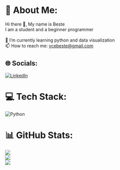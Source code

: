 # 💫 About Me:
Hi there 👋, My name is Beste<br>I am a student and a beginner programmer<br><br>🌱 I’m currently learning python and data visualization<br>📫 How to reach me: ycebeste@gmail.com


## 🌐 Socials:
[![LinkedIn](https://img.shields.io/badge/LinkedIn-%230077B5.svg?logo=linkedin&logoColor=white)](https://linkedin.com/in/beste-yüce-ab4178249/) 

# 💻 Tech Stack:
![Python](https://img.shields.io/badge/python-3670A0?style=for-the-badge&logo=python&logoColor=ffdd54)
# 📊 GitHub Stats:
![](https://github-readme-stats.vercel.app/api?username=BesteYuce&theme=dark&hide_border=false&include_all_commits=false&count_private=false)<br/>
![](https://github-readme-streak-stats.herokuapp.com/?user=BesteYuce&theme=dark&hide_border=false)<br/>
![](https://github-readme-stats.vercel.app/api/top-langs/?username=BesteYuce&theme=dark&hide_border=false&include_all_commits=false&count_private=false&layout=compact)

<!-- Proudly created with GPRM ( https://gprm.itsvg.in ) -->
